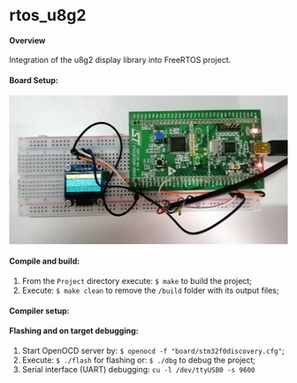 # rtos_u8g2

#### **Overview**

Integration of the u8g2 display library into FreeRTOS project.

#### Board Setup:
![](IMG_20200507_165628.jpg)

#### Compile and build:
  1. From the ```Project``` directory execute: ```$ make``` to build the project;
  2. Execute: ```$ make clean``` to remove the ```/build``` folder with its output files;

#### Compiler setup:

#### Flashing and on target debugging:
  1. Start OpenOCD server by: ```$ openocd -f "board/stm32f0discovery.cfg"```;
  2. Execute: ```$ ./flash``` for flashing or: ```$ ./dbg``` to debug the project;
  3. Serial interface (UART) debugging: ```cu -l /dev/ttyUSB0 -s 9600```
